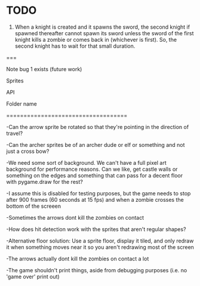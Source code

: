 # TODO

1. When a knight is created and it spawns the sword, the second knight if spawned thereafter cannot spawn its sword unless
the sword of the first knight kills a zombie or comes back in (whichever is first). So, the second knight has to wait for
that small duration.


===


Note bug 1 exists (future work)

Sprites

API

Folder name


===================================

-Can the arrow sprite be rotated so that they're pointing in the direction of travel?

-Can the archer sprites be of an archer dude or elf or something and not just a cross bow?

-We need some sort of background. We can't have a full pixel art background for performance reasons. Can we like, get castle walls or something on the edges and something that can pass for a decent floor with pygame.draw for the rest?

-I assume this is disabled for testing purposes, but the game needs to stop after 900 frames (60 seconds at 15 fps) and when a zombie crosses the bottom of the screeen

-Sometimes the arrows dont kill the zombies on contact

-How does hit detection work with the sprites that aren't regular shapes?

-Alternative floor solution: Use a sprite floor, display it tiled, and only redraw it when something moves near it so you aren't redrawing most of the screen

-The arrows actually dont kill the zombies on contact a lot

-The game shouldn't print things, aside from debugging purposes (i.e. no 'game over' print out)
